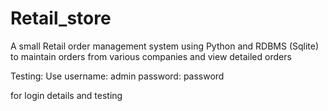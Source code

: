 # Retail_store
A small Retail order management system using Python and RDBMS (Sqlite) to maintain orders from various companies and view detailed orders

Testing:
  Use 
  username: admin
  password: password
  
 for login details and testing
